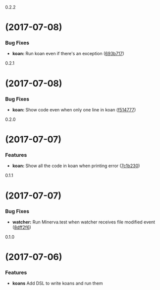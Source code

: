 <a name="https://github.com/uesteibar/minerva/tree/v0.2.2">0.2.2</a>
#  (2017-07-08)


### Bug Fixes

* **koan:** Run koan even if there's an exception ([693b717](https://github.com/uesteibar/minerva/commit/693b717))


<a name="https://github.com/uesteibar/minerva/tree/v0.2.1">0.2.1</a>
#  (2017-07-08)


### Bug Fixes

* **koan:** Show code even when only one line in koan ([f514777](https://github.com/uesteibar/minerva/commit/f514777))


<a name="https://github.com/uesteibar/minerva/tree/v0.2.0">0.2.0</a>
#  (2017-07-07)


### Features

* **koan:** Show all the code in koan when printing error ([7c1b230](https://github.com/uesteibar/minerva/commit/7c1b230))


<a name="https://github.com/uesteibar/minerva/tree/v0.1.1">0.1.1</a>
#  (2017-07-07)


### Bug Fixes

* **watcher:** Run Minerva.test when watcher receives file modified event ([8dff2f6](https://github.com/uesteibar/minerva/commit/8dff2f6))


<a name="">0.1.0</a>
#  (2017-07-06)


### Features

* **koans** Add DSL to write koans and run them
